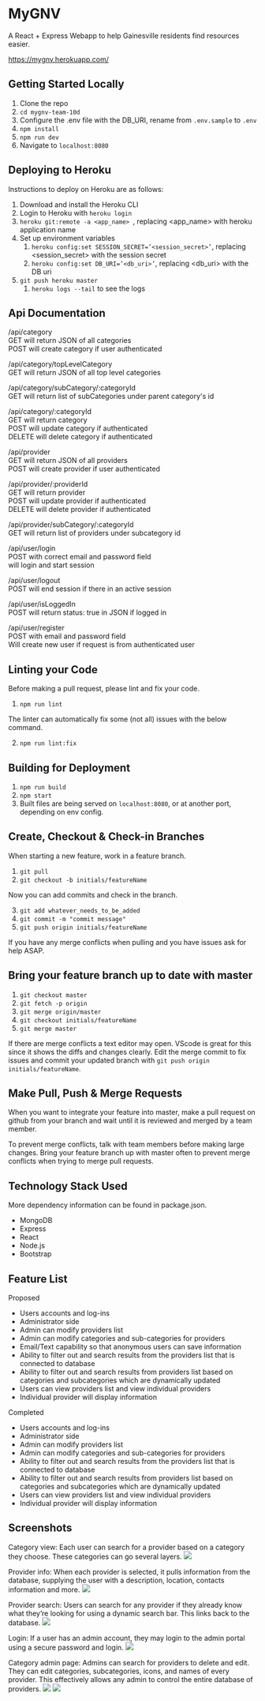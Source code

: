 # MyGNV

A React + Express Webapp to help Gainesville residents find resources easier.

https://mygnv.herokuapp.com/

## Getting Started Locally

1. Clone the repo
2. `cd mygnv-team-10d`
3. Configure the .env file with the DB_URI, rename from `.env.sample` to `.env`
4. `npm install`
5. `npm run dev`
6. Navigate to `localhost:8080`

## Deploying to Heroku

Instructions to deploy on Heroku are as follows:

1. Download and install the Heroku CLI
2. Login to Heroku with `heroku login`
3. `heroku git:remote -a <app_name> `, replacing <app_name> with heroku application name
4. Set up environment variables
    1. `heroku config:set SESSION_SECRET=’<session_secret>’`, replacing <session_secret> with the session secret
    2. `heroku config:set DB_URI=’<db_uri>’`, replacing <db_uri> with the DB uri
7. `git push heroku master`
    1. `heroku logs --tail` to see the logs

## Api Documentation

/api/category  
GET will return JSON of all categories  
POST will create category if user authenticated  

/api/category/topLevelCategory  
GET will return JSON of all top level categories  

/api/category/subCategory/:categoryId  
GET will return list of subCategories under parent category's id  

/api/category/:categoryId  
GET will return category  
POST will update category if authenticated  
DELETE will delete category if authenticated  

/api/provider  
GET will return JSON of all providers  
POST will create provider if user authenticated  

/api/provider/:providerId  
GET will return provider  
POST will update provider if authenticated  
DELETE will delete provider if authenticated  

/api/provider/subCategory/:categoryId  
GET will return list of providers under subcategory id  

/api/user/login  
POST with correct email and password field  
will login and start session  

/api/user/logout  
POST will end session if there in an active session  

/api/user/isLoggedIn  
POST will return status: true in JSON if logged in  

/api/user/register  
POST with email and password field  
Will create new user if request is from authenticated user  

## Linting your Code

Before making a pull request, please lint and fix your code.

1. `npm run lint`

The linter can automatically fix some (not all) issues with the below command.

2. `npm run lint:fix`

## Building for Deployment

1. `npm run build`
2. `npm start`
3. Built files are being served on `localhost:8080`, or at another port, depending on env config.

## Create, Checkout & Check-in Branches

When starting a new feature, work in a feature branch.

1. `git pull`
2. `git checkout -b initials/featureName`

Now you can add commits and check in the branch.

3. `git add whatever_needs_to_be_added`
4. `git commit -m "commit message"`
5. `git push origin initials/featureName`

If you have any merge conflicts when pulling and you have issues ask for help ASAP.

## Bring your feature branch up to date with master

1. `git checkout master`
2. `git fetch -p origin`
3. `git merge origin/master`
4. `git checkout initials/featureName`
5. `git merge master`

If there are merge conflicts a text editor may open. VScode is great for this since it shows the diffs and changes clearly. Edit the merge commit to fix issues and commit your updated branch with `git push origin initials/featureName`.

## Make Pull, Push & Merge Requests

When you want to integrate your feature into master, make a pull request on github from your branch and wait until it is reviewed and merged by a team member.

To prevent merge conflicts, talk with team members before making large changes. Bring your feature branch up with master often to prevent merge conflicts when trying to merge pull requests.

## Technology Stack Used

More dependency information can be found in package.json.

- MongoDB
- Express
- React
- Node.js
- Bootstrap

## Feature List

Proposed
- Users accounts and log-ins
- Administrator side 
- Admin can modify providers list
- Admin can modify categories and sub-categories for providers
- Email/Text capability so that anonymous users can save information
- Ability to filter out and search results from the providers list that is connected to database
- Ability to filter out and search results from providers list based on categories and subcategories which are dynamically updated
- Users can view providers list and view individual providers
- Individual provider will display information 

Completed
- Users accounts and log-ins
- Administrator side 
- Admin can modify providers list
- Admin can modify categories and sub-categories for providers
- Ability to filter out and search results from the providers list that is connected to database
- Ability to filter out and search results from providers list based on categories and subcategories which are dynamically updated
- Users can view providers list and view individual providers
- Individual provider will display information

## Screenshots

Category view: Each user can search for a provider based on a category they choose. These categories can go several layers.
![](./example_img/categories.png)

Provider info: When each provider is selected, it pulls information from the database, supplying the user with a description, location, contacts information and more.
![](./example_img/provider_info.png)

Provider search: Users can search for any provider if they already know what they’re looking for using a dynamic search bar. This links back to the database.
![](./example_img/provider_list.png)

Login: If a user has an admin account, they may login to the admin portal using a secure password and login.
![](./example_img/login.png)

Category admin page: Admins can search for providers to delete and edit. They can edit categories, subcategories, icons, and names of every provider. This effectively allows any admin to control the entire database of providers. 
![](./example_img/cat_admin.png)
![](./example_img/cat_admin_edit.png)
